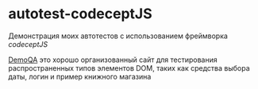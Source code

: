 # autotest-codeceptJS
Демонстрация моих автотестов с использованием фреймворка *codeceptJS*

[DemoQA](https://demoqa.com/) 
  это хорошо организованный сайт для тестирования распространенных типов элементов DOM, таких как средства выбора даты, логин и пример книжного магазина
